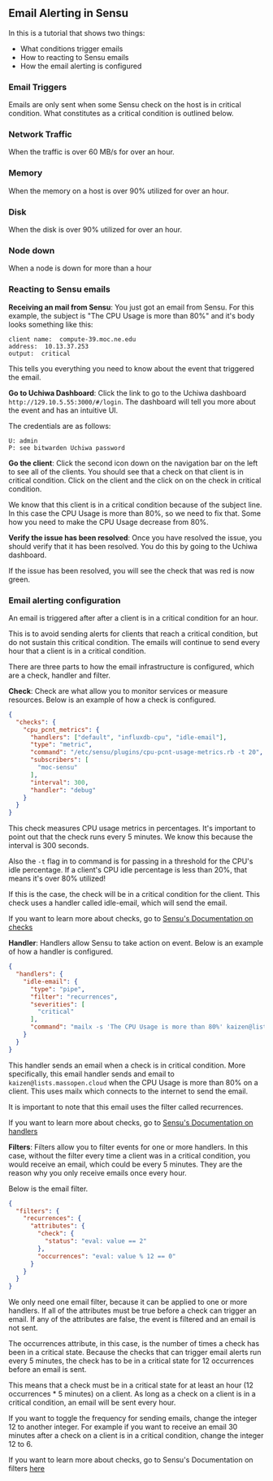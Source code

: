 ## Email Alerting in Sensu
In this is a tutorial that shows two things:
 -  What conditions trigger emails
 -  How to reacting to Sensu emails
 -  How the email alerting is configured

### Email Triggers
Emails are only sent when some Sensu check on the host is in critical condition. What constitutes as a critical condition is outlined below.

### Network Traffic
When the traffic is over 60 MB/s for over an hour.

### Memory
When the memory on a host is over 90% utilized for over an hour.

### Disk
When the disk is over 90% utilized for over an hour.

### Node down
When a node is down for more than a hour

### Reacting to Sensu emails

**Receiving an mail from Sensu**: You just got an email from Sensu. 
For this example, the subject is "The CPU Usage is more than 80%" and it's body looks something like this:
```shell
client name:  compute-39.moc.ne.edu
address:  10.13.37.253
output:  critical
```

This tells you everything you need to know about the event that triggered the email.

**Go to Uchiwa Dashboard**: Click the link to go to the Uchiwa dashboard `http://129.10.5.55:3000/#/login`. 
The dashboard will tell you more about the event and has an intuitive UI.

The credentials are as follows:
```shell
U: admin
P: see bitwarden Uchiwa password
```

**Go the client**: Click the second icon down on the navigation bar on the left to see all of the clients. 
You should see that a check on that client is in critical condition. 
Click on the client and the click on on the check in critical condition. 

We know that this client is in a critical condition because of the subject line. 
In this case the CPU Usage is more than 80%, so we need to fix that. 
Some how you need to make the CPU Usage decrease from 80%.

**Verify the issue has been resolved**: Once you have resolved the issue, 
you should verify that it has been resolved. You do this by going to the Uchiwa dashboard. 

If the issue has been resolved, you will see the check that was red is now green. 

### Email alerting configuration
An email is triggered after after a client is in a critical condition for an hour. 

This is to avoid sending alerts for clients that reach a critical condition, but do not sustain 
this critical condition. The emails will continue to send every hour that a client is in a critical condition.

There are three parts to how the email infrastructure is configured, which are a check, handler and filter.

**Check**: Check are what allow you to monitor services or measure resources. Below is an example of how a check is configured.
```json
{
  "checks": {
    "cpu_pcnt_metrics": {
      "handlers": ["default", "influxdb-cpu", "idle-email"],
      "type": "metric",
      "command": "/etc/sensu/plugins/cpu-pcnt-usage-metrics.rb -t 20",
      "subscribers": [
        "moc-sensu"
      ],
      "interval": 300,
      "handler": "debug"
    }
  }
}
```

This check measures CPU usage metrics in percentages. It's important to point out that the check 
runs every 5 minutes. We know this because the interval is 300 seconds.

Also the `-t` flag in to command is for passing in a threshold for the CPU's idle percentage. 
If a client's CPU idle percentage is less than 20%, that means it's over 80% utilized! 

If this is the case, the check will be in a critical condition for the client. 
This check uses a handler called idle-email, which will send the email.

If you want to learn more about checks, go to [Sensu's Documentation on checks](https://sensuapp.org/docs/latest/checks)

**Handler**: Handlers allow Sensu to take action on event. Below is an example of how a handler is configured.
```json
{
  "handlers": {
    "idle-email": {
      "type": "pipe",
      "filter": "recurrences",
      "severities": [
        "critical"
      ],
      "command": "mailx -s 'The CPU Usage is more than 80%' kaizen@lists.massopen.cloud"
    }
  }
}
```

This handler sends an email when a check is in critical condition. More specifically, 
this email handler sends and email to `kaizen@lists.massopen.cloud` when the CPU Usage is more than 80% on a client. 
This uses mailx which connects to the internet to send the email.

It is important to note that this email uses the filter called recurrences.

If you want to learn more about checks, go to [Sensu's Documentation on handlers](https://sensuapp.org/docs/latest/handlers) 

**Filters**: Filters allow you to filter events for one or more handlers. 
In this case, without the filter every time a client was in a critical condition, you would receive an email, 
which could be every 5 minutes. They are the reason why you only receive emails once every hour. 

Below is the email filter.
```json
{
  "filters": {
    "recurrences": {
      "attributes": {
        "check": {
          "status": "eval: value == 2"
        },
        "occurrences": "eval: value % 12 == 0"
      }
    }
  }
}
```

We only need one email filter, because it can be applied to one or more handlers. 
If all of the attributes must be true before a check can trigger an email. 
If any of the attributes are false, the event is filtered and an email is not sent. 

The occurrences attribute, in this case, is the number of times a check has been in a critical state. 
Because the checks that can trigger email alerts run every 5 minutes, the check has to be in a critical state 
for 12 occurrences before an email is sent. 

This means that a check must be in a critical state for at least an hour (12 occurrences * 5 minutes) on a client. 
As long as a check on a client is in a critical condition, an email will be sent every hour.

If you want to toggle the frequency for sending emails, change the integer 12 to another integer. 
For example if you want to receive an email 30 minutes after a check on a client is in a critical condition, 
change the integer 12 to 6.

If you want to learn more about checks, go to Sensu's Documentation on filters [here](https://sensuapp.org/docs/latest/filters)

